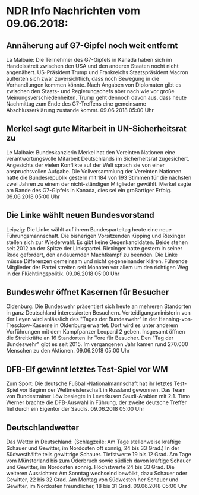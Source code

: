 # NDR Info Nachrichten vom 09.06.2018:


## Annäherung auf G7-Gipfel noch weit entfernt
La Malbaie: Die Teilnehmer des G7-Gipfels in Kanada haben sich im Handelsstreit zwischen den USA und den anderen Staaten nocht nicht angenähert. US-Präsident Trump und Frankreichs Staatspräsident Macron äußerten sich zwar zuversichtlich, dass noch Bewegung in die Verhandlungen kommen könnte. Nach Angaben von Diplomaten gibt es zwischen den Staats- und Regierungschefs aber nach wie vor große Meinungsverschiedenheiten. Trump geht dennoch davon aus, dass heute Nachmittag zum Ende des G7-Treffens eine gemeinsame Abschlusserklärung zustande kommt. 09.06.2018 05:00 Uhr 

## Merkel sagt gute Mitarbeit in UN-Sicherheitsrat zu
Le Malbaie: Bundeskanzlerin Merkel hat den Vereinten Nationen eine verantwortungsvolle Mitarbeit Deutschlands im Sicherheitsrat zugesichert. Angesichts der vielen Konflikte auf der Welt sprach sie von einer anspruchsvollen Aufgabe. Die Vollversammlung der Vereinten Nationen hatte die Bundesrepublik gestern mit 184 von 193 Stimmen für die nächsten zwei Jahren zu einem der nicht-ständigen Mitglieder gewählt. Merkel sagte am Rande des G7-Gipfels in Kanada, dies sei ein großartiger Erfolg. 09.06.2018 05:00 Uhr 

## Die Linke wählt neuen Bundesvorstand
Leipzig: Die Linke wählt auf ihrem Bundesparteitag heute eine neue Führungsmannschaft. Die bisherigen Vorsitzenden Kipping und Riexinger stellen sich zur Wiederwahl. Es gibt keine Gegenkandidaten. Beide stehen seit 2012 an der Spitze der Linkspartei. Riexinger hatte gestern in seiner Rede gefordert, den andauernden Machtkampf zu beenden. Die Linke müsse Differenzen gemeinsam und nicht gegeneinander klären. Führende Mitglieder der Partei streiten seit Monaten vor allem um den richtigen Weg in der Flüchtlingspolitik. 09.06.2018 05:00 Uhr 

## Bundeswehr öffnet Kasernen für Besucher
Oldenburg: Die Bundeswehr präsentiert sich heute an mehreren Standorten in ganz Deutschland interessierten Besuchern. Verteidigungsministerin von der Leyen wird anlässlich des "Tages der Bundeswehr" in der Henning-von-Tresckow-Kaserne in Oldenburg erwartet. Dort wird es unter anderem Vorführungen mit dem Kampfpanzer Leopard 2 geben. Insgesamt öffnen die Streitkräfte an 16 Standorten ihr Tore für Besucher. Den "Tag der Bundeswehr" gibt es seit 2015. Im vergangenen Jahr kamen rund 270.000 Menschen zu den Aktionen. 09.06.2018 05:00 Uhr 

## DFB-Elf gewinnt letztes Test-Spiel vor WM
Zum Sport: Die deutsche Fußball-Nationalmannschaft hat ihr letztes Test-Spiel vor Beginn der Weltmeisterschaft in Russland gewonnen. Das Team von Bundestrainer Löw besiegte in Leverkusen Saudi-Arabien mit 2:1. Timo Werner brachte die DFB-Auswahl in Führung, der zweite deutsche Treffer fiel durch ein Eigentor der Saudis. 09.06.2018 05:00 Uhr 

## Deutschlandwetter
Das Wetter in Deutschland:
(Schlagzeile: Am Tage stellenweise kräftige Schauer und Gewitter, im Nordosten oft sonnig, 24 bis 33 Grad.) In der Südwesthälfte teils gewittrige Schauer. Tiefstwerte 19 bis 12 Grad. Am Tage vom Münsterland bis zum Oderbruch sowie südlich davon kräftige Schauer und Gewitter, im Nordosten sonnig. Höchstwerte 24 bis 33 Grad. Die weiteren Aussichten: Am Sonntag wechselnd bewölkt, dazu Schauer oder Gewitter, 22 bis 32 Grad. Am Montag von Südwesten her Schauer und Gewitter, im Nordosten freundlicher, 18 bis 31 Grad. 09.06.2018 05:00 Uhr 
